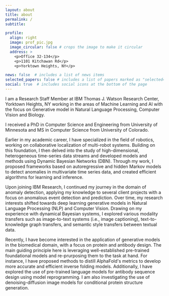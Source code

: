 ```yaml
---
layout: about
title: about
permalink: /
subtitle: 

profile:
  align: right
  image: prof_pic.jpg
  image_circular: false # crops the image to make it circular
  address: >
    <p>Office 32-134</p>
    <p>1101 Kitchawan Rd</p>
    <p>Yorktown Heights, NY</p>

news: false  # includes a list of news items
selected_papers: false # includes a list of papers marked as "selected={true}"
social: true  # includes social icons at the bottom of the page
---
```


I am a Research Staff Member at IBM Thomas J. Watson Research Center, Yorktown Heights, NY working in the areas of Machine Learning and AI with the focus on Generative model in Natural Language Processing, Computer Vision and Biology. 

I received a PhD in Computer Science and Engineering from University of Minnesota and MS in Computer Science from University of Colorado.

Earlier in my academic career, I have specialized in the field of robotics, working on collaborative localization of multi-robot systems. Building on this foundation, I then delved into the study of high-dimensional, heterogeneous time-series data streams and developed models and methods using Dynamic Bayesian Networks (DBN). Through my work, I proposed frameworks based on autoregressive and hidden Markov models to detect anomalies in multivariate time series data, and created efficient algorithms for learning and inference.

Upon joining IBM Research, I continued my journey in the domain of anomaly detection, applying my knowledge to several client projects with a focus on anomalous event detection and prediction. Over time, my research interests shifted towards deep learning generative models in Natural Language Processing (NLP) and Computer Vision. Drawing on my experience with dynamical Bayesian systems, I explored various modality transfers such as image-to-text systems (i.e., image captioning), text-to-knowledge graph transfers, and semantic style transfers between textual data.

Recently, I have become interested in the application of generative models in the biomedical domain, with a focus on protein and antibody design. The main guiding principle here is leveraging well-established pre-trained foundational models and re-prurposing them to the task at hand. For instance, I have proposed methods to distill AlphaFold's metrics to develop more accurate and efficient inverse folding models. Additionally, I have explored the use of pre-trained language models for antibody sequence design using model reprogramming. I am also investigating the use of denoising-diffusion image models for conditional protein structure generation.
